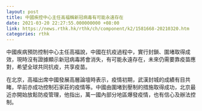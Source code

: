 ```yaml
---
layout: post
title: 中國疾控中心主任高福稱新冠病毒有可能永遠存在
date: 2021-03-20 22:27:55.000000000 +08:00
link: https://news.rthk.hk/rthk/ch/component/k2/1581668-20210320.htm
categories: rthk
---
```


中國疾病預防控制中心主任高福說，中國在抗疫過程中，實行封鎖、圍堵取得成效，現時沒有證據顯示新冠病毒將會消失，有可能永遠存在，未來仍需要靠疫苗應對，希望全球共同抗疫，共享疫苗。

在北京，高福出席中國發展高層論壇時表示，疫情初期，武漢封城的成績有目共睹，早前亦成功控制石家莊的疫情等。中國由圍堵到壓制的措施取得成功，北京最近亦開始放鬆防疫管理，他指出，萬一國內部分地區爆發疫情，也有信心及辦法控制。
